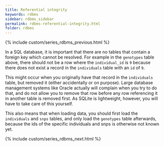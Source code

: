 ```yaml
---
title: Referential integrity
keywords: rdbms
sidebar: rdbms_sidebar
permalink: rdbms-referential-integrity.html
folder: rdbms
---
```

{% include custom/series_rdbms_previous.html %}

In a SQL database, it is important that there are no tables that contain a foreign key which cannot be resolved. For example in the `genotypes` table above, there should not be a row where the `individual_id` is `9` because there does not exist a record in the `individuals` table with an `id` of `9`.

This might occur when you originally have that record in the `individuals` table, but removed it (either accidentally or on purpose). Large database management systems like Oracle actually will complain when you try to do that, and do not allow you to remove that row before any row referencing it in another table is removed first. As SQLite is lightweight, however, you will have to take care of this yourself.

This also means that when loading data, you should first load the `individuals` and `snps` tables, and only load the `genotypes` table afterwards, because the ids of the specific individuals and snps is otherwise not known yet.

{% include custom/series_rdbms_next.html %}
